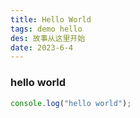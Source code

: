 ```yaml
---
title: Hello World
tags: demo hello
des: 故事从这里开始
date: 2023-6-4
---
```

### hello world

```js 
console.log("hello world");
```